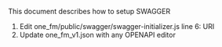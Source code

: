 This document describes how to setup SWAGGER

1. Edit one_fm/public/swagger/swagger-initializer.js line 6: URI
2. Update one_fm_v1.json with any OPENAPI editor
